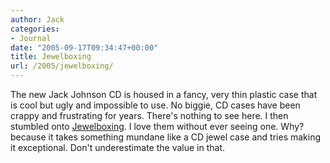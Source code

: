 ```yaml
---
author: Jack
categories:
- Journal
date: "2005-09-17T09:34:47+00:00"
title: Jewelboxing
url: /2005/jewelboxing/
---
```


The new Jack Johnson CD is housed in a fancy, very thin plastic case that is cool but ugly and impossible to use. No biggie, CD cases have been crappy and frustrating for years. There's nothing to see here. I then stumbled onto [Jewelboxing][1]. I love them without ever seeing one. Why? because it takes something mundane like a CD jewel case and tries making it exceptional. Don't underestimate the value in that.

 [1]: http://www.jewelboxing.com/indexala.php